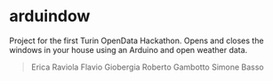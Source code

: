 arduindow
=========

Project for the first Turin OpenData Hackathon. Opens and closes the
windows in your house using an Arduino and open weather data.

> Erica Raviola
> Flavio Giobergia
> Roberto Gambotto
> Simone Basso
